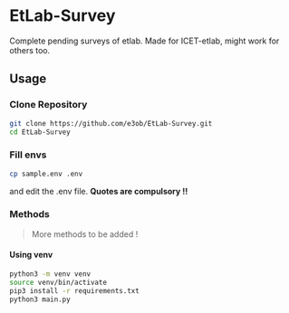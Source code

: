 # EtLab-Survey
Complete pending surveys of etlab.
Made for ICET-etlab, might work for others too.
## Usage
### Clone Repository
```sh
git clone https://github.com/e3ob/EtLab-Survey.git
cd EtLab-Survey
```
### Fill envs
```sh
cp sample.env .env
```
and edit the .env file.
**Quotes are compulsory !!**
###  Methods
> More methods to be added !
#### Using venv
```sh
python3 -m venv venv
source venv/bin/activate
pip3 install -r requirements.txt
python3 main.py
```